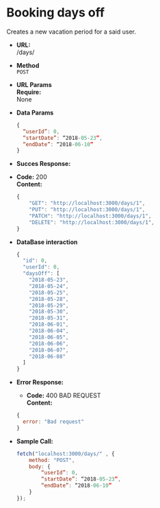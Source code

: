 # Booking days off

Creates a new vacation period for a said user.

*   **URL:** <br>
    /days/

*   **Method** <br>
    `POST`

*   **URL Params** <br>
    **Require:** <br>
    None

*   **Data Params** <br>

    ```javascript
    {
      “userId”: 0,
      “startDate”: “2018-05-23”,
      “endDate”: “2018-06-10”
    }
    ```

*   **Succes Response:** <br>
*   **Code:** 200 <br>
    **Content:**

    ```javascript
    {
        "GET": "http://localhost:3000/days/1",
        "PUT": "http://localhost:3000/days/1",
        "PATCH": "http://localhost:3000/days/1",
        "DELETE": "http://localhost:3000/days/1",
    }
    ```

* **DataBase interaction** <br>

    ```javascript
    {
      "id": 0,
      "userId": 0,
      "daysOff": [
        "2018-05-23",
        "2018-05-24",
        "2018-05-25",
        "2018-05-28",
        "2018-05-29",
        "2018-05-30",
        "2018-05-31",
        "2018-06-01",
        "2018-06-04",
        "2018-06-05",
        "2018-06-06",
        "2018-06-07",
        "2018-06-08"
      ]
    }
    ```


* **Error Response:** <br>
    * **Code:** 400 BAD REQUEST <br>
        **Content:**


    ```javascript
    {
      error: "Bad request"
    }
    ```
* **Sample Call:** <br>


    ```javascript
    fetch("localhost:3000/days/" , { 
        method: "POST",
        body: {
            “userId”: 0,
            “startDate”: “2018-05-23”,
            “endDate”: “2018-06-10”
        }
    });
    ```

